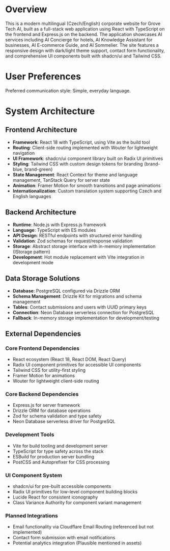 # Overview

This is a modern multilingual (Czech/English) corporate website for Grove Tech AI, built as a full-stack web application using React with TypeScript on the frontend and Express.js on the backend. The application showcases AI services including AI Concierge for hotels, AI Knowledge Assistant for businesses, AI E-commerce Guide, and AI Sommelier. The site features a responsive design with dark/light theme support, contact form functionality, and comprehensive UI components built with shadcn/ui and Tailwind CSS.

# User Preferences

Preferred communication style: Simple, everyday language.

# System Architecture

## Frontend Architecture
- **Framework**: React 18 with TypeScript, using Vite as the build tool
- **Routing**: Client-side routing implemented with Wouter for lightweight navigation
- **UI Framework**: shadcn/ui component library built on Radix UI primitives
- **Styling**: Tailwind CSS with custom design tokens for branding (brand-blue, brand-green)
- **State Management**: React Context for theme and language management, TanStack Query for server state
- **Animation**: Framer Motion for smooth transitions and page animations
- **Internationalization**: Custom translation system supporting Czech and English languages

## Backend Architecture
- **Runtime**: Node.js with Express.js framework
- **Language**: TypeScript with ES modules
- **API Design**: RESTful endpoints with structured error handling
- **Validation**: Zod schemas for request/response validation
- **Storage**: Abstract storage interface with in-memory implementation (IStorage pattern)
- **Development**: Hot module replacement with Vite integration in development mode

## Data Storage Solutions
- **Database**: PostgreSQL configured via Drizzle ORM
- **Schema Management**: Drizzle Kit for migrations and schema management
- **Tables**: Contact submissions and users with UUID primary keys
- **Connection**: Neon Database serverless connection for PostgreSQL
- **Fallback**: In-memory storage implementation for development/testing

## External Dependencies

### Core Frontend Dependencies
- React ecosystem (React 18, React DOM, React Query)
- Radix UI component primitives for accessible UI components
- Tailwind CSS for utility-first styling
- Framer Motion for animations
- Wouter for lightweight client-side routing

### Core Backend Dependencies
- Express.js for server framework
- Drizzle ORM for database operations
- Zod for schema validation and type safety
- Neon Database serverless driver for PostgreSQL

### Development Tools
- Vite for build tooling and development server
- TypeScript for type safety across the stack
- ESBuild for production server bundling
- PostCSS and Autoprefixer for CSS processing

### UI Component System
- shadcn/ui for pre-built accessible components
- Radix UI primitives for low-level component building blocks
- Lucide React for consistent iconography
- Class Variance Authority for component variant management

### Planned Integrations
- Email functionality via Cloudflare Email Routing (referenced but not implemented)
- Contact form submission with email notifications
- Potential analytics integration (Plausible mentioned in assets)